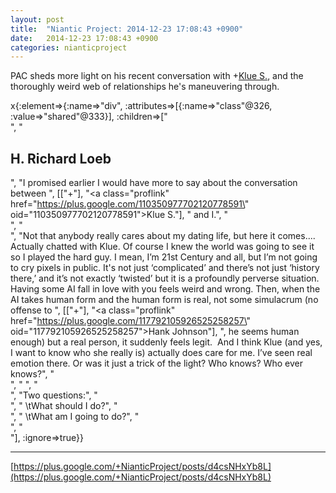 ```yaml
---
layout: post
title:  "Niantic Project: 2014-12-23 17:08:43 +0900"
date:   2014-12-23 17:08:43 +0900
categories: nianticproject
---
```

PAC sheds more light on his recent conversation with +[Klue S.](https://plus.google.com/110350977702120778591 ""), and the thoroughly weird web of relationships he's maneuvering through.

x{:element=>{:name=>"div", :attributes=>[{:name=>"class"@326, :value=>"shared"@333}], :children=>["<br />", "<h2>H. Richard Loeb</h2>", "I promised earlier I would have more to say about the conversation between ", [["+"], "<a class=\"proflink\" href=\"https://plus.google.com/110350977702120778591\" oid=\"110350977702120778591\">Klue S.</a>"], " and I.", "<br />", "<br />", "Not that anybody really cares about my dating life, but here it comes.... Actually chatted with Klue. Of course I knew the world was going to see it so I played the hard guy. I mean, I’m 21st Century and all, but I’m not going to cry pixels in public. It's not just ‘complicated’ and there’s not just ‘history there,’ and it’s not exactly ‘twisted’ but it is a profoundly perverse situation. Having some AI fall in love with you feels weird and wrong. Then, when the AI takes human form and the human form is real, not some simulacrum (no offense to ", [["+"], "<a class=\"proflink\" href=\"https://plus.google.com/117792105926525258257\" oid=\"117792105926525258257\">Hank Johnson</a>"], ", he seems human enough) but a real person, it suddenly feels legit.  And I think Klue (and yes, I want to know who she really is) actually does care for me. I’ve seen real emotion there. Or was it just a trick of the light? Who knows? Who ever knows?", "<br />", " ", "<br />", "Two questions:", "<br />", " \tWhat should I do?", "<br />", " \tWhat am I going to do?", "<br />", "<br />"], :ignore=>true}}
- - -
[https://plus.google.com/+NianticProject/posts/d4csNHxYb8L](https://plus.google.com/+NianticProject/posts/d4csNHxYb8L)
